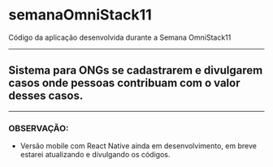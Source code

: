 # semanaOmniStack11
 Código da aplicação desenvolvida durante a Semana OmniStack11
 ***
 ## Sistema para ONGs se cadastrarem e divulgarem casos onde pessoas contribuam com o valor desses casos.
 ***
 
 ### OBSERVAÇÃO:
 - Versão mobile com React Native ainda em desenvolvimento, em breve estarei atualizando e divulgando os códigos.
